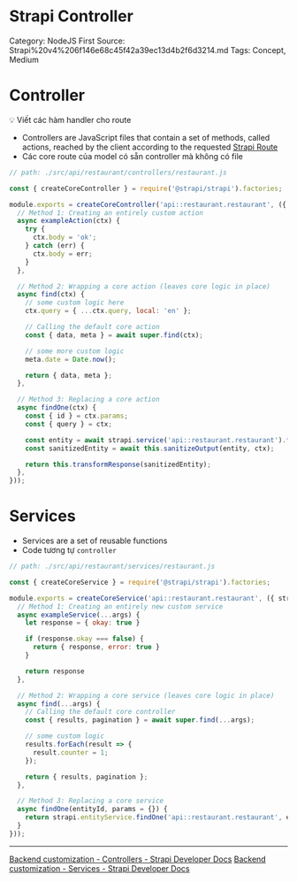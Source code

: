# Strapi Controller

Category: NodeJS
First Source: Strapi%20v4%206f146e68c45f42a39ec13d4b2f6d3214.md
Tags: Concept, Medium

# Controller

<aside>
💡 Viết các hàm handler cho route
</aside>

- Controllers are JavaScript files that contain a set of methods, called actions, reached by the client according to the requested [Strapi Route](Strapi%20Route%209ede7977abb447cfb4074b4a8616e573.md)
- Các core route của model có sẵn controller mà không có file

```jsx
// path: ./src/api/restaurant/controllers/restaurant.js

const { createCoreController } = require('@strapi/strapi').factories;

module.exports = createCoreController('api::restaurant.restaurant', ({ strapi }) => ({
  // Method 1: Creating an entirely custom action
  async exampleAction(ctx) {
    try {
      ctx.body = 'ok';
    } catch (err) {
      ctx.body = err;
    }
  },

  // Method 2: Wrapping a core action (leaves core logic in place)
  async find(ctx) {
    // some custom logic here
    ctx.query = { ...ctx.query, local: 'en' };

    // Calling the default core action
    const { data, meta } = await super.find(ctx);

    // some more custom logic
    meta.date = Date.now();

    return { data, meta };
  },

  // Method 3: Replacing a core action
  async findOne(ctx) {
    const { id } = ctx.params;
    const { query } = ctx;

    const entity = await strapi.service('api::restaurant.restaurant').findOne(id, query);
    const sanitizedEntity = await this.sanitizeOutput(entity, ctx);

    return this.transformResponse(sanitizedEntity);
  },
}));
```

# Services

- Services are a set of reusable functions
- Code tương tự `controller`


```jsx
// path: ./src/api/restaurant/services/restaurant.js

const { createCoreService } = require('@strapi/strapi').factories;

module.exports = createCoreService('api::restaurant.restaurant', ({ strapi }) =>  ({
  // Method 1: Creating an entirely new custom service
  async exampleService(...args) {
    let response = { okay: true }

    if (response.okay === false) {
      return { response, error: true }
    }

    return response
  },

  // Method 2: Wrapping a core service (leaves core logic in place)
  async find(...args) {  
    // Calling the default core controller
    const { results, pagination } = await super.find(...args);

    // some custom logic
    results.forEach(result => {
      result.counter = 1;
    });

    return { results, pagination };
  },

  // Method 3: Replacing a core service
  async findOne(entityId, params = {}) {
    return strapi.entityService.findOne('api::restaurant.restaurant', entityId, this.getFetchParams(params));
  }
}));
```

---

[Backend customization - Controllers - Strapi Developer Docs](https://docs.strapi.io/developer-docs/latest/development/backend-customization/controllers.html)
[Backend customization - Services - Strapi Developer Docs](https://docs.strapi.io/developer-docs/latest/development/backend-customization/services.html)